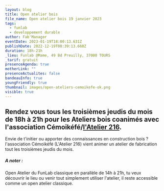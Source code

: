 ```yaml
---
layout: blog
title: Open atelier bois
file_name: Open atelier bois 19 janvier 2023
tags:
  - funlab
  - developpement durable
author: Fab'Manager
eventDate: 2023-01-19T18:00:13.631Z
publishDate: 2022-12-19T08:39:13.660Z
duration: 18h-21h
_lieu: Funlab @Mame, 49 Bd Preuilly, 37000 TOURS
_tarif: gratuit
presenceAgenda: true
motherLink: ""
presenceActualites: false
bandeauInfo: true
youngFriendly: true
thumbnail: images/open-ateliers-cemoikefe-ok.png
visible: true
---
```

## Rendez vous tous les troisièmes jeudis du mois de 18h à 21h pour les Ateliers bois coanimés avec l'association Cémoikéfé/[l'Atelier 216](https://www.atelier216.fr/fr/accueil).

Envie de t'initier ou apporter des connaissances en construction bois ? l'association Cémoikéfé (L'Atelier 216) vient animer un atelier de fabrication tout les troisièmes jeudis du mois.

##### A noter :
Open Atelier du FunLab classique en parallèle de 14h à 21h, tu veux découvrir le lieu ou venir tout simplement utiliser l'atelier, il reste accessible comme un open atelier classique.